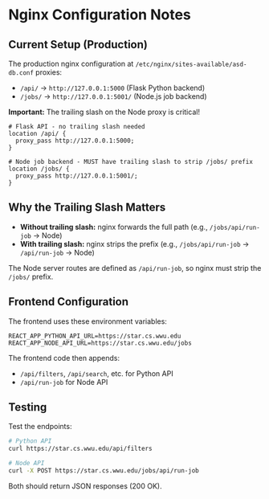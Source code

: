 # Nginx Configuration Notes

## Current Setup (Production)

The production nginx configuration at `/etc/nginx/sites-available/asd-db.conf` proxies:

- `/api/` → `http://127.0.0.1:5000` (Flask Python backend)
- `/jobs/` → `http://127.0.0.1:5001/` (Node.js job backend)

**Important:** The trailing slash on the Node proxy is critical!

```nginx
# Flask API - no trailing slash needed
location /api/ {
  proxy_pass http://127.0.0.1:5000;
}

# Node job backend - MUST have trailing slash to strip /jobs/ prefix
location /jobs/ {
  proxy_pass http://127.0.0.1:5001/;
}
```

## Why the Trailing Slash Matters

- **Without trailing slash:** nginx forwards the full path (e.g., `/jobs/api/run-job` → Node)
- **With trailing slash:** nginx strips the prefix (e.g., `/jobs/api/run-job` → `/api/run-job` → Node)

The Node server routes are defined as `/api/run-job`, so nginx must strip the `/jobs/` prefix.

## Frontend Configuration

The frontend uses these environment variables:

```env
REACT_APP_PYTHON_API_URL=https://star.cs.wwu.edu
REACT_APP_NODE_API_URL=https://star.cs.wwu.edu/jobs
```

The frontend code then appends:
- `/api/filters`, `/api/search`, etc. for Python API
- `/api/run-job` for Node API

## Testing

Test the endpoints:

```bash
# Python API
curl https://star.cs.wwu.edu/api/filters

# Node API
curl -X POST https://star.cs.wwu.edu/jobs/api/run-job
```

Both should return JSON responses (200 OK).
